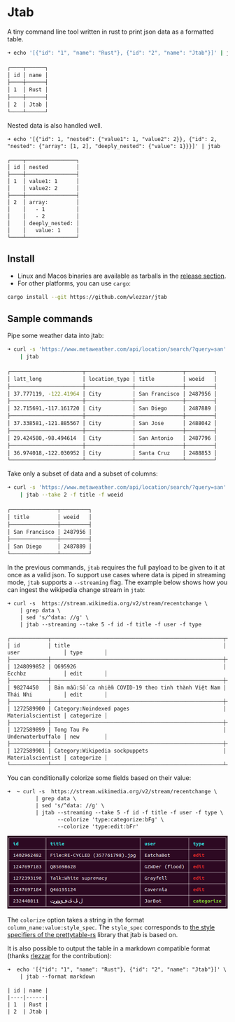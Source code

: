 # Jtab

A tiny command line tool written in rust to print json data as a formatted table.

```bash
➜ echo '[{"id": "1", "name": "Rust"}, {"id": "2", "name": "Jtab"}]' | jtab

┌────┬──────┐
│ id │ name │
├────┼──────┤
│ 1  │ Rust │
├────┼──────┤
│ 2  │ Jtab │
└────┴──────┘
```

Nested data is also handled well.

```
➜ echo '[{"id": 1, "nested": {"value1": 1, "value2": 2}}, {"id": 2, "nested": {"array": [1, 2], "deeply_nested": {"value": 1}}}]' | jtab

┌────┬────────────────┐
│ id │ nested         │
├────┼────────────────┤
│ 1  │ value1: 1      │
│    │ value2: 2      │
├────┼────────────────┤
│ 2  │ array:         │
│    │   - 1          │
│    │   - 2          │
│    │ deeply_nested: │
│    │   value: 1     │
└────┴────────────────┘
```

## Install

- Linux and Macos binaries are available as tarballs in the [release section](https://github.com/wlezzar/jtab/releases/latest).
- For other platforms, you can use `cargo`:

```bash
cargo install --git https://github.com/wlezzar/jtab
```

## Sample commands

Pipe some weather data into jtab:

```bash
➜ curl -s 'https://www.metaweather.com/api/location/search/?query=san' \
    | jtab

┌───────────────────────┬───────────────┬───────────────┬─────────┐
│ latt_long             │ location_type │ title         │ woeid   │
├───────────────────────┼───────────────┼───────────────┼─────────┤
│ 37.777119, -122.41964 │ City          │ San Francisco │ 2487956 │
├───────────────────────┼───────────────┼───────────────┼─────────┤
│ 32.715691,-117.161720 │ City          │ San Diego     │ 2487889 │
├───────────────────────┼───────────────┼───────────────┼─────────┤
│ 37.338581,-121.885567 │ City          │ San Jose      │ 2488042 │
├───────────────────────┼───────────────┼───────────────┼─────────┤
│ 29.424580,-98.494614  │ City          │ San Antonio   │ 2487796 │
├───────────────────────┼───────────────┼───────────────┼─────────┤
│ 36.974018,-122.030952 │ City          │ Santa Cruz    │ 2488853 │
└───────────────────────┴───────────────┴───────────────┴─────────┘
```

Take only a subset of data and a subset of columns:

```bash
➜ curl -s 'https://www.metaweather.com/api/location/search/?query=san' \
    | jtab --take 2 -f title -f woeid

┌───────────────┬─────────┐
│ title         │ woeid   │
├───────────────┼─────────┤
│ San Francisco │ 2487956 │
├───────────────┼─────────┤
│ San Diego     │ 2487889 │
└───────────────┴─────────┘
```

In the previous commands, `jtab` requires the full payload to be given to it at once as a valid json. To support use cases where data is piped in streaming mode, `jtab` supports a `--streaming` flag. The example below shows how you can ingest the wikipedia change stream in `jtab`:

```
➜ curl -s  https://stream.wikimedia.org/v2/stream/recentchange \
    | grep data \
    | sed 's/^data: //g' \
    | jtab --streaming --take 5 -f id -f title -f user -f type

┌────────────┬───────────────────────────────────────────────────────┬───────────────────┬────────────┐
│ id         │ title                                                 │ user              │ type       │
├────────────┼───────────────────────────────────────────────────────┼───────────────────┼────────────┤
│ 1248099852 │ Q695926                                               │ Ecchbz            │ edit       │
├────────────┼───────────────────────────────────────────────────────┼───────────────────┼────────────┤
│ 98274450   │ Bản mẫu:Số ca nhiễm COVID-19 theo tinh thành Việt Nam │ Thái Nhi          │ edit       │
├────────────┼───────────────────────────────────────────────────────┼───────────────────┼────────────┤
│ 1272589900 │ Category:Noindexed pages                              │ Materialscientist │ categorize │
├────────────┼───────────────────────────────────────────────────────┼───────────────────┼────────────┤
│ 1272589899 │ Tong Tau Po                                           │ Underwaterbuffalo │ new        │
├────────────┼───────────────────────────────────────────────────────┼───────────────────┼────────────┤
│ 1272589901 │ Category:Wikipedia sockpuppets                        │ Materialscientist │ categorize │
└────────────┴───────────────────────────────────────────────────────┴───────────────────┴────────────┘
```

You can conditionally colorize some fields based on their value:

```
➜  ~ curl -s  https://stream.wikimedia.org/v2/stream/recentchange \
         | grep data \
         | sed 's/^data: //g' \
         | jtab --streaming --take 5 -f id -f title -f user -f type \
                --colorize 'type:categorize:bFg' \
                --colorize 'type:edit:bFr'
```

![res](docs/img/colorize-result.png)

The `colorize` option takes a string in the format `column_name:value:style_spec`. The `style_spec` corresponds to [the style specifiers of the prettytable-rs](https://github.com/phsym/prettytable-rs#list-of-style-specifiers) library that jtab is based on.

It is also possible to output the table in a markdown compatible format (thanks [rlezzar](https://github.com/floufen) for the contribution):

```
➜  echo '[{"id": "1", "name": "Rust"}, {"id": "2", "name": "Jtab"}]' \
    | jtab --format markdown

| id | name |
|----|------|
| 1  | Rust |
| 2  | Jtab |
```
